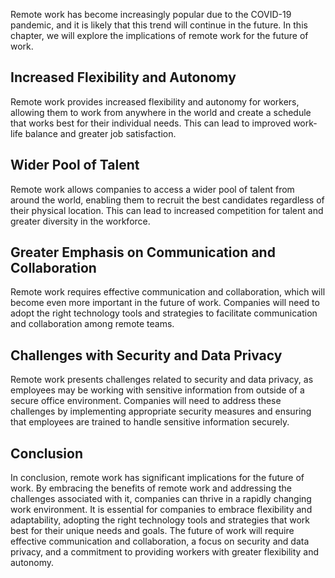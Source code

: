 
Remote work has become increasingly popular due to the COVID-19 pandemic, and it is likely that this trend will continue in the future. In this chapter, we will explore the implications of remote work for the future of work.

Increased Flexibility and Autonomy
----------------------------------

Remote work provides increased flexibility and autonomy for workers, allowing them to work from anywhere in the world and create a schedule that works best for their individual needs. This can lead to improved work-life balance and greater job satisfaction.

Wider Pool of Talent
--------------------

Remote work allows companies to access a wider pool of talent from around the world, enabling them to recruit the best candidates regardless of their physical location. This can lead to increased competition for talent and greater diversity in the workforce.

Greater Emphasis on Communication and Collaboration
---------------------------------------------------

Remote work requires effective communication and collaboration, which will become even more important in the future of work. Companies will need to adopt the right technology tools and strategies to facilitate communication and collaboration among remote teams.

Challenges with Security and Data Privacy
-----------------------------------------

Remote work presents challenges related to security and data privacy, as employees may be working with sensitive information from outside of a secure office environment. Companies will need to address these challenges by implementing appropriate security measures and ensuring that employees are trained to handle sensitive information securely.

Conclusion
----------

In conclusion, remote work has significant implications for the future of work. By embracing the benefits of remote work and addressing the challenges associated with it, companies can thrive in a rapidly changing work environment. It is essential for companies to embrace flexibility and adaptability, adopting the right technology tools and strategies that work best for their unique needs and goals. The future of work will require effective communication and collaboration, a focus on security and data privacy, and a commitment to providing workers with greater flexibility and autonomy.
